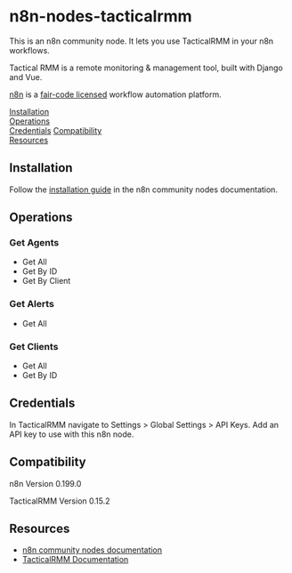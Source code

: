 # n8n-nodes-tacticalrmm

This is an n8n community node. It lets you use TacticalRMM in your n8n workflows.

Tactical RMM is a remote monitoring & management tool, built with Django and Vue.

[n8n](https://n8n.io/) is a [fair-code licensed](https://docs.n8n.io/reference/license/)
workflow automation platform.

[Installation](#installation)  
[Operations](#operations)  
[Credentials](#credentials)
[Compatibility](#compatibility)  
[Resources](#resources)  

## Installation

Follow the [installation guide](https://docs.n8n.io/integrations/community-nodes/installation/)
in the n8n community nodes documentation.

## Operations

### Get Agents
- Get All
- Get By ID
- Get By Client

### Get Alerts
- Get All

### Get Clients
- Get All
- Get By ID

## Credentials

In TacticalRMM navigate to Settings > Global Settings > API Keys. Add an API
key to use with this n8n node.

## Compatibility

n8n Version 0.199.0

TacticalRMM Version 0.15.2

## Resources

* [n8n community nodes documentation](https://docs.n8n.io/integrations/community-nodes/)
* [TacticalRMM Documentation](https://docs.tacticalrmm.com/)
